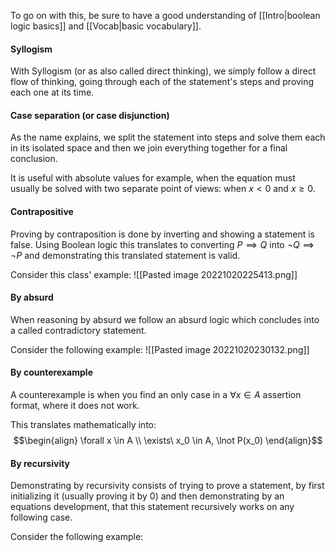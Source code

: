 To go on with this, be sure to have a good understanding of [[Intro|boolean logic basics]] and [[Vocab|basic vocabulary]]. 

#### Syllogism
With Syllogism (or as also called direct thinking), we simply follow a direct flow of thinking, going through each of the statement's steps and proving each one at its time.

#### Case separation (or case disjunction)
As the name explains, we split the statement into steps and solve them each in its isolated space and then we join everything together for a final conclusion.

It is useful with absolute values for example, when the equation must usually be solved with two separate point of views: when $x \lt 0$ and $x \ge 0$. 

#### Contrapositive
Proving by contraposition is done by inverting and showing a statement is false. Using Boolean logic this translates to converting $P \implies Q$ into $\lnot Q \implies \lnot P$ and demonstrating this translated statement is valid.

Consider this class' example: 
![[Pasted image 20221020225413.png]]

#### By absurd
When reasoning by absurd we follow an absurd logic which concludes into a called contradictory statement.

Consider the following example:
![[Pasted image 20221020230132.png]]

#### By counterexample
A counterexample is when you find an only case in a $\forall x \in A$ assertion format, where it does not work. 

This translates mathematically into: $$\begin{align} 
\forall x \in A
\\ \exists\ x_0 \in A, \lnot P(x_0)
\end{align}$$

#### By recursivity
Demonstrating by recursivity consists of trying to prove a statement, by first initializing it (usually proving it by 0) and then demonstrating by an equations development, that this statement recursively works on any following case.

Consider the following example: 